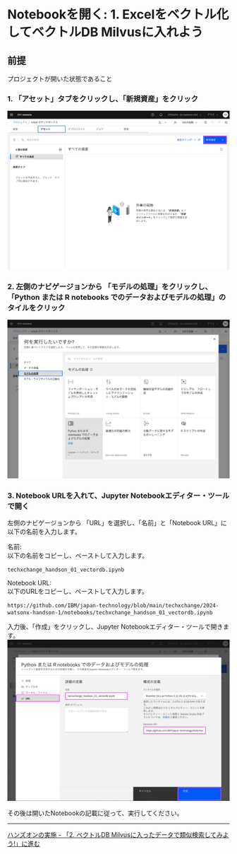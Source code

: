 # Notebookを開く: 1. Excelをベクトル化してベクトルDB Milvusに入れよう

## 前提　
プロジェクトが開いた状態であること

### 1. 「アセット」タブをクリックし、「新規資産」をクリック
![image](images/open_notebook_01.jpg)

### 2. 左側のナビゲージョンから 「モデルの処理」をクリックし、「Python または R notebooks でのデータおよびモデルの処理」のタイルをクリック
![image](images/open_notebook_02.jpg)

### 3. Notebook URLを入れて、Jupyter Notebookエディター・ツールで開く
左側のナビゲージョンから 「URL」を選択し、「名前」と「Notebook URL」に以下の名前を入力します。

名前:<br>
以下の名前をコピーし、ペーストして入力します。
```
techxchange_handson_01_vectordb.ipynb
```


Notebook URL:<br>
以下のURLをコピーし、ペーストして入力します。
```
https://github.com/IBM/japan-technology/blob/main/techxchange/2024-watsonx-handson-1/notebooks/techxchange_handson_01_vectordb.ipynb
```

入力後、「作成」をクリックし、Jupyter Notebookエディター・ツールで開きます。
![image](images/open_notebook_03.jpg)

その後は開いたNotebookの記載に従って、実行してください。

---
[ハンズオンの実施 - 「2. ベクトルDB Milvusに入ったデータで類似検索してみよう!」に進む](02_hands_on_guide.md#2-ベクトルdb-milvusに入ったデータで類似検索してみよう)<br>


